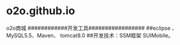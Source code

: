 # o2o.github.io
o2o商城
############开发工具#################
##eclipse 、MySQL5.5、Maven、 tomcat8.0
##开发技术：SSM框架 SUIMobile。
